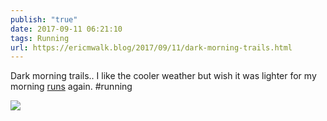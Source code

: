 ```yaml
---
publish: "true"
date: 2017-09-11 06:21:10
tags: Running
url: https://ericmwalk.blog/2017/09/11/dark-morning-trails.html
---
```


Dark morning trails.. I like the cooler weather but wish it was lighter for my morning [runs](https://www.strava.com/activities/1178879723) again. #running

![](https://ericmwalk.blog/uploads/2022/04ca44930f.jpg)